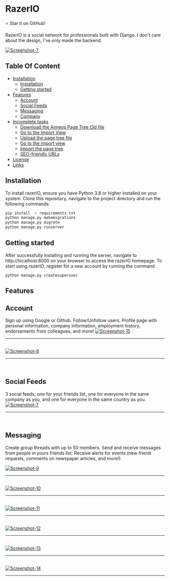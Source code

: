 # RazerIO

:star: Star it on GitHub!

RazerIO is a social network for professionals built with Django. I don't care about the design, I've only made the backend.

<a href="https://ibb.co/HDSsQfr"><img src="https://i.ibb.co/5W0yVg5/Screenshot-7.png" alt="Screenshot-7" border="0"></a>

## Table Of Content

- [Installation](#installation)
    - [Installation](#installation)
    - [Getting started](#getting-started)
- [Features](#Features)
    - [Account](#account)
    - [Social Feeds](#social-feeds)
    - [Messaging](#messaging)
    - [Company](#company)
- [Incomplete tasks](#page-setup)
    - [Download the Aimeos Page Tree t3d file](#download-the-aimeos-page-tree-t3d-file)
    - [Go to the Import View](#go-to-the-import-view)
    - [Upload the page tree file](#upload-the-page-tree-file)
    - [Go to the import view](#go-to-the-import-view)
    - [Import the page tree](#import-the-page-tree)
    - [SEO-friendly URLs](#seo-friendly-urls)
- [License](#license)
- [Links](#links)

## Installation

To install razerIO, ensure you have Python 3.8 or higher installed on your system. Clone this repository, navigate to the project directory and run the following commands:

```sh
pip install -r requirements.txt
python manage.py makemigrations
python manage.py migrate
python manage.py runserver
```

## Getting started
After successfully installing and running the server, navigate to http://localhost:8000 on your browser to access the razerIO homepage. To start using razerIO, register for a new account by running the command 
```
python manage.py createsuperuser
```

## Features

## Account
Sign up using Google or Github. Follow/Unfollow users. Profile page with personal information, company information, employment history, endorsements from colleagues, and more!
<a href="https://imgbb.com/"><img src="https://i.ibb.co/zm0Vq7Y/Screenshot-15.png" alt="Screenshot-15" border="0"></a>
<hr><br>
<a href="https://ibb.co/n1zRTxx"><img src="https://i.ibb.co/hdDCk33/Screenshot-8.png" alt="Screenshot-8" border="0"></a>
<hr><br>

## Social Feeds
3 social feeds, one for your friends list, one for everyone in the same company as you, and one for everyone in the same country as you.
<a href="https://ibb.co/HDSsQfr"><img src="https://i.ibb.co/5W0yVg5/Screenshot-7.png" alt="Screenshot-7" border="0"></a>
<hr><br>

## Messaging
Create group threads with up to 50 members. Send and receive messages from people in yours friends list. Receive alerts for events (new friend requests, comments on newspaper articles, and more!)

<a href="https://ibb.co/WfYvcMR"><img src="https://i.ibb.co/SB9wKMZ/Screenshot-9.png" alt="Screenshot-9" border="0"></a>
<hr><br>
<a href="https://ibb.co/D8D7nHC"><img src="https://i.ibb.co/cCcNdSF/Screenshot-10.png" alt="Screenshot-10" border="0"></a>
<hr><br>
<a href="https://ibb.co/ZTnmcfw"><img src="https://i.ibb.co/7yw4rST/Screenshot-11.png" alt="Screenshot-11" border="0"></a>
<hr><br>
<a href="https://ibb.co/TkbKnwq"><img src="https://i.ibb.co/wRwJbdr/Screenshot-12.png" alt="Screenshot-12" border="0"></a>
<hr><br>
<a href="https://ibb.co/QjCkC66"><img src="https://i.ibb.co/84dbdjj/Screenshot-13.png" alt="Screenshot-13" border="0"></a>
<hr><br>
<a href="https://ibb.co/pn72rJG"><img src="https://i.ibb.co/BwpLKqd/Screenshot-14.png" alt="Screenshot-14" border="0"></a>
<hr><br>
